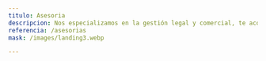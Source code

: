 ```yaml
---
titulo: Asesoria
descripcion: Nos especializamos en la gestión legal y comercial, te acompañamos en todo el proceso hasta la firma de la escritura, aseguramos la visibilidad de tu inmueble en los portales inmobiliarios más potentes y reconocidos en Chile. Nos aseguramos de que el proceso sea confiable, simple y sin riesgos para ti, No incluimos contrato de exclusividad permitiendo la libertad de acción para el proceso. 
referencia: /asesorias
mask: /images/landing3.webp

---
```

